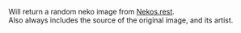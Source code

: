 Will return a random neko image from [Nekos.rest](https://nekos.rest). <br />
Also always includes the source of the original image, and its artist.